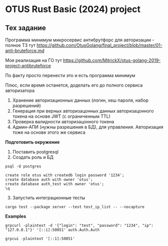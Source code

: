 # OTUS Rust Basic (2024) project

## Тех задание
Программа минимум микросервис антибрутфорс для авторизации - полное ТЗ тут https://github.com/OtusGolang/final_project/blob/master/01-anti-bruteforce.md

Моя реализация на ГО тут https://github.com/MitrickX/otus-golang-2019-project-antibruteforce 

По факту просто перенести это и есть программа минимум

Плюс, если время останется, доделать его до полного сервиса авторизатора
1) Хранение авторизационных данных (логин, хеш пароля, набор разрешений)
2) Генерация при верных авторизацонных данных авторизацонного токена на основе JWT (с ограниченным TTL)
3) Проверка валидности авторизацонного токена
4) Админ-АПИ (нужны разрешения в БД), для управления. Авторизация тоже на основе этого же сервиса

**Подготовить окружение**
1) Поставить postgresql
2) Создать роль и БД

```
psql -U postgres

create role otus with createdb login password '1234';
create database auth with owner 'otus';
create database auth_test with owner 'otus';
\q
```


3) Запустить интеграционные тесты
```
cargo test --package server --test test_ip_list -- --nocapture
```


**Examples**

```
grpcurl -plaintext -d '{"login": "test", "password": "1234", "ip": "127.0.0.1"}' '[::1]:50051' auth.Auth.Auth
```

```
grpcui -plaintext '[::1]:50051'
```